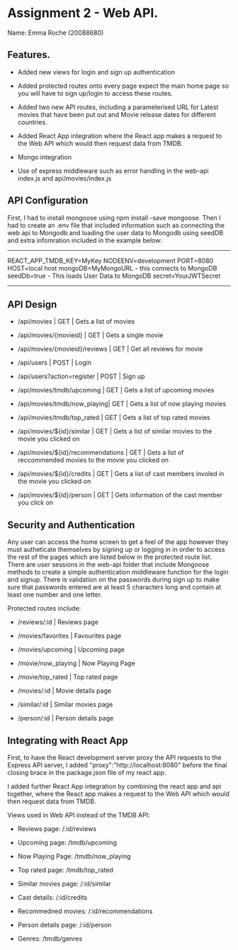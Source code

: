 # Assignment 2 - Web API.

Name: Emma Roche (20088680)

## Features.

 + Added new views for login and sign up authentication 

 + Added protected routes onto every page expect the main home page so you will have to sign up/login to access these routes.

 + Added two new API routes, including a parameterised URL for Latest movies that have been put out and Movie release dates for different countries.

 + Added React App integration where the React app makes a request to the Web API which would then request data from TMDB.

 + Mongo integration

 + Use of express middleware such as error handling in the web-api index.js and api/movies/index.js

## API Configuration

First, I had to install mongoose using npm install -save mongoose. Then I had to create an .env file that included information such as connecting the web api to Mongodb and loading the user data to Mongodb using seedDB and extra infomration included in the example below:
______________________

REACT_APP_TMDB_KEY=MyKey
NODEENV=development
PORT=8080
HOST=local host
mongoDB=MyMongoURL - this connects to MongoDB
seedDb=true - This loads User Data to MongoDB
secret=YourJWTSecret
______________________

## API Design

- /api/movies | GET | Gets a list of movies 

- /api/movies/{movieid} | GET | Gets a single movie

- /api/movies/{movieid}/reviews | GET | Get all reviews for movie 

- /api/users | POST | Login

- /api/users?action=register | POST | Sign up

- /api/movies/tmdb/upcoming | GET | Gets a list of upcoming movies

- /api/movies/tmdb/now_playing| GET | Gets a list of now playing movies

- /api/movies/tmdb/top_rated | GET | Gets a list of top rated movies

- /api/movies/${id}/similar | GET | Gets a list of similar movies to the movie you clicked on

- /api/movies/${id}/recommendations | GET | Gets a list of reccommended movies to the movie you clicked on

- /api/movies/${id}/credits | GET | Gets a list of cast members involed in the movie you clicked on

- /api/movies/${id}/person | GET | Gets information of the cast member you click on 

## Security and Authentication

Any user can access the home screen to get a feel of the app however they must autheticate themselves by signing up or logging in in order to access the rest of the pages which are listed below in the protected route list. There are user sessions in the web-api folder that include Mongoose methods to create a simple authentication middleware function for the login and signup. There is validation on the passwords during sign up to make sure that passwords entered are at least 5 characters long and contain at least one number and one letter.

Protected routes include:

- /reviews/:id | Reviews page

- /movies/favorites | Favourites page

- /movies/upcoming | Upcoming page

- /movie/now_playing | Now Playing Page

- /movie/top_rated | Top rated page

- /movies/:id | Movie details page

- /similar/:id | Similar movies page

- /person/:id | Person details page
      
## Integrating with React App

First, to have the React development server proxy the API requests to the Express API server, I added "proxy":"http://localhost:8080" before the final closing brace in the package.json file of my react app.

I added further React App integration by combining the react app and api together, where the React app makes a request to the Web API which would then request data from TMDB.

Views used in Web API instead of the TMDB API:

- Reviews page: /:id/reviews

- Upcoming page: /tmdb/upcoming

- Now Playing Page: /tmdb/now_playing

- Top rated page: /tmdb/top_rated

- Similar movies page: /:id/similar

- Cast details: /:id/credits

- Recommedned movies: /:id/recommendations

- Person details page: /:id/person

- Genres: /tmdb/genres
